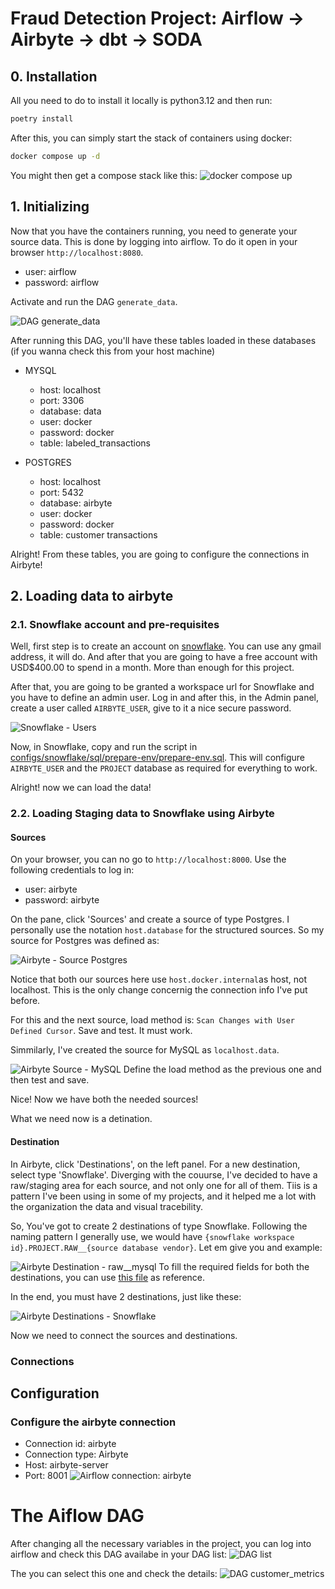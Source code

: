 # Fraud Detection Project: Airflow -> Airbyte -> dbt -> SODA

## 0. Installation
All you need to do to install it locally is python3.12 and then run:
```bash
poetry install
```
After this, you can simply start the stack of containers using docker:
```bash
docker compose up -d
```
You might then get a compose stack like this:
![docker compose up](docs/images/docker_compose_up.png)


## 1. Initializing
Now that you have the containers running, you need to generate your source data. This is done by logging into airflow. To do it open in your browser ```http://localhost:8080```. 
- user: airflow
- password: airflow

Activate and run the DAG ```generate_data```.

![DAG generate_data](docs/images/airflow_dag_generate_data.png)

After running this DAG, you'll have these tables loaded in these databases (if you wanna check this from your host machine)

- MYSQL
    - host: localhost
    - port: 3306
    - database: data
    - user: docker
    - password: docker
    - table: labeled_transactions

- POSTGRES
    - host: localhost
    - port: 5432
    - database: airbyte
    - user: docker
    - password: docker
    - table: customer transactions

Alright! From these tables, you are going to configure the connections in Airbyte!

## 2. Loading data to airbyte
### 2.1. Snowflake account and pre-requisites
Well, first step is to create an account on [snowflake](https://snowflake.com). You can use any gmail address, it will do. And after that you are going to have a free account with USD$400.00 to spend in a month. More than enough for this project.

After that, you are going to be granted a workspace url for Snowflake and you have to define an admin user. Log in and after this, in the Admin panel, create a user called ```AIRBYTE_USER```, give to it a nice secure password. 

![Snowflake - Users](docs/images/snowflake_users.png)

Now, in Snowflake, copy and run the script in [configs/snowflake/sql/prepare-env/prepare-env.sql](configs/snowflake/sql/prepare-env/prepare-env.sql). This will configure ```AIRBYTE_USER``` and the ```PROJECT``` database as required for everything to work.

Alright! now we can load the data!

### 2.2. Loading Staging data to Snowflake using Airbyte
#### Sources
On your browser, you can no go to ```http://localhost:8000```. Use the following credentials to log in:
- user: airbyte
- password: airbyte

On the pane, click 'Sources'  and create a source of type Postgres. I personally use the notation ```host.database``` for the structured sources. So my source for Postgres was defined as:

![Airbyte - Source Postgres](docs/images/airbyte_source_postgres.png)

Notice that both our sources here use ```host.docker.internal```as host, not localhost. This is the only change concernig the connection info I've put before.

For this and the next source, load method is: ```Scan Changes with User Defined Cursor```. Save and test. It must work.

Simmilarly, I've created the source for MySQL as ```localhost.data```.

![Airbyte Source - MySQL](docs/images/airbyte_source_mysql.png)
Define the load method as the previous one and then test and save.

Nice! Now we have both the needed sources!

What we need now is a detination.
#### Destination
In Airbyte, click 'Destinations', on the left panel. For a new destination, select type 'Snowflake'. Diverging with the couurse, I've decided to have a raw/staging area for each source, and not only one for all of them. Tiis is a pattern I've been using in some of my projects, and it helped me a lot with the organization the data and visual tracebility.

So, You've got to create 2 destinations of type Snowflake. Following the naming pattern I generally use, we would have ```{snowflake workspace id}.PROJECT.RAW__{source database vendor}```. Let em give you and example:

![Airbyte Destination - raw__mysql](docs/images/airbyte_destination_snowflake_mysql.png)
To fill the required fields for both the destinations, you can use [this file](configs/airbyte/connections.yml) as reference.

In the end, you must have 2 destinations, just like these:

![Airbyte Destinations - Snowflake](docs/images/airbyte_destinations_snowflake.png)

Now we need to connect the sources and destinations.

### Connections

## Configuration
### Configure the airbyte connection
- Connection id: airbyte
- Connection type: Airbyte
- Host: airbyte-server
- Port: 8001
![Airflow connection: airbyte](docs/images/airflow_connection_airbyte.png)

# The Aiflow DAG
After changing all the necessary variables in the project, you can log into airflow and check this DAG availabe in your DAG list:
![DAG list](docs/images/airflow_dag_list.png)

The you can select this one and check the details:
![DAG customer_metrics](docs/images/airflow_dag_customer_metrics.png)
